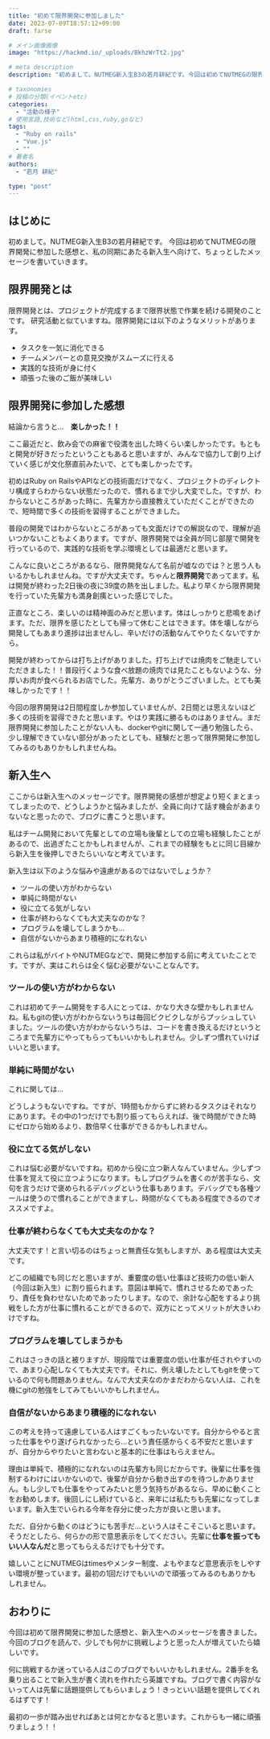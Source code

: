 ```yaml
---
title: "初めて限界開発に参加しました"
date: 2023-07-09T18:57:12+09:00
draft: farse

# メイン画像画像
image: "https://hackmd.io/_uploads/BkhzWrTt2.jpg"

# meta description
description: "初めまして。NUTMEG新入生B3の若月耕紀です。今回は初めてNUTMEGの限界開発に参加した感想と、私の同期にあたる新入生へ向けて、ちょっとしたメッセージを書いていきます。"

# taxonomies
# 投稿の分類(イベントetc)
categories:
  - "活動の様子"
# 使用言語,技術など(html,css,ruby,goなど)
tags:
  - "Ruby on rails"
  - "Vue.js"
  - ""
# 著者名
authors:
  - "若月 耕紀"

type: "post"
---
```

## はじめに

初めまして。NUTMEG新入生B3の若月耕紀です。
今回は初めてNUTMEGの限界開発に参加した感想と、私の同期にあたる新入生へ向けて、ちょっとしたメッセージを書いていきます。

## 限界開発とは

限界開発とは、プロジェクトが完成するまで限界状態で作業を続ける開発のことです。
研究活動と似ていますね。限界開発には以下のようなメリットがあります。

- タスクを一気に消化できる
- チームメンバーとの意見交換がスムーズに行える
- 実践的な技術が身に付く
- 頑張った後のご飯が美味しい

## 限界開発に参加した感想

結論から言うと...　**楽しかった！！**

ここ最近だと、飲み会での麻雀で役満を出した時くらい楽しかったです。もともと開発が好きだったということもあると思いますが、みんなで協力して創り上げていく感じが文化祭直前みたいで、とても楽しかったです。

初めはRuby on RailsやAPIなどの技術面だけでなく、プロジェクトのディレクトリ構成すらわからない状態だったので、慣れるまで少し大変でした。ですが、わからないところがあった時に、先輩方から直接教えていただくことができたので、短時間で多くの技術を習得することができました。

普段の開発ではわからないところがあっても文面だけでの解説なので、理解が追いつかないこともよくあります。ですが、限界開発では全員が同じ部屋で開発を行っているので、実践的な技術を学ぶ環境としては最適だと思います。

こんなに良いところがあるなら、限界開発なんて名前が嘘なのでは？と思う人もいるかもしれませんね。ですが大丈夫です。ちゃんと**限界開発**であってます。私は開発が終わった2日後の夜に39度の熱を出しました。私より早くから限界開発を行っていた先輩方も満身創痍といった感じでした。

正直なところ、楽しいのは精神面のみだと思います。体はしっかりと悲鳴をあげます。ただ、限界を感じたとしても帰って休むことはできます。体を壊しながら開発してもあまり進捗は出ませんし、辛いだけの活動なんてやりたくないですから。

開発が終わってからは打ち上げがありました。打ち上げでは焼肉をご馳走していただきました！！普段行くような食べ放題の焼肉では見たこともないような、分厚いお肉が食べられるお店でした。先輩方、ありがとうございました。とても美味しかったです！！

今回の限界開発は2日間程度しか参加していませんが、2日間とは思えないほど多くの技術を習得できたと思います。やはり実践に勝るものはありません。まだ限界開発に参加したことがない人も、dockerやgitに関して一通り勉強したら、少し理解できていない部分があったとしても、経験だと思って限界開発に参加してみるのもありかもしれませんね。

## 新入生へ

ここからは新入生へのメッセージです。限界開発の感想が想定より短くまとまってしまったので、どうしようかと悩みましたが、全員に向けて話す機会があまりないなと思ったので、ブログに書こうと思います。

私はチーム開発において先輩としての立場も後輩としての立場も経験したことがあるので、出過ぎたことかもしれませんが、これまでの経験をもとに同じ目線から新入生を後押しできたらいいなと考えています。

新入生は以下のような悩みや遠慮があるのではないでしょうか？

- ツールの使い方がわからない
- 単純に時間がない
- 役に立てる気がしない
- 仕事が終わらなくても大丈夫なのかな？
- プログラムを壊してしまうかも...
- 自信がないからあまり積極的になれない

これらは私がバイトやNUTMEGなどで、開発に参加する前に考えていたことです。ですが、実はこれらは全く悩む必要がないことなんです。

### ツールの使い方がわからない

これは初めてチーム開発をする人にとっては、かなり大きな壁かもしれませんね。私もgitの使い方がわからないうちは毎回ビクビクしながらプッシュしていました。ツールの使い方がわからないうちは、コードを書き換えるだけというところまで先輩方にやってもらってもいいかもしれません。少しずつ慣れていけばいいと思います。

### 単純に時間がない

これに関しては...

どうしようもないですね。ですが、1時間もかからずに終わるタスクはそれなりにあります。その中の1つだけでも割り振ってもらえれば、後で時間ができた時にゼロから始めるより、数倍早く仕事ができるかもしれません。

### 役に立てる気がしない

これは悩む必要がないですね。初めから役に立つ新人なんていません。少しずつ仕事を覚えて役に立つようになります。もしプログラムを書くのが苦手なら、文句を言うだけで褒められるデバッグという仕事もあります。デバッグでも各種ツールは使うので慣れることができますし、時間がなくてもある程度できるのでオススメですよ。

### 仕事が終わらなくても大丈夫なのかな？

大丈夫です！と言い切るのはちょっと無責任な気もしますが、ある程度は大丈夫です。

どこの組織でも同じだと思いますが、重要度の低い仕事ほど技術力の低い新人（今回は新入生）に割り振られます。意図は単純で、慣れさせるためであったり、責任を負わせないためであったりします。なので、余計な心配をするより挑戦をした方が仕事に慣れることができるので、双方にとってメリットが大きいわけですね。

### プログラムを壊してしまうかも

これはさっきの話と被りますが、現段階では重要度の低い仕事が任されやすいので、あまり心配しなくても大丈夫です。それに、例え壊したとしてもgitを使っているので何も問題ありません。なんで大丈夫なのかまだわからない人は、これを機にgitの勉強をしてみてもいいかもしれません。

### 自信がないからあまり積極的になれない

この考えを持って遠慮している人はすごくもったいないです。自分からやると言った仕事をやり遂げられなかったら...という責任感からくる不安だと思いますが、自分からやりたいと言わないと基本的に仕事はもらえません。

理由は単純で、積極的になれないのは先輩方も同じだからです。後輩に仕事を強制するわけにはいかないので、後輩が自分から動き出すのを待つしかありません。もし少しでも仕事をやってみたいと思う気持ちがあるなら、早めに動くことをお勧めします。後回しにし続けていると、来年には私たちも先輩になってしまいます。新入生でいられる今年を存分に使った方が良いと思います。

ただ、自分から動くのはどうにも苦手だ...という人はそこそこいると思います。そうだとしたら、何らかの形で意思表示をしてください。先輩に**仕事を振ってもいい人なんだ**と思ってもらえるだけでも十分です。

嬉しいことにNUTMEGはtimesやメンター制度、よもやまなど意思表示をしやすい環境が整っています。最初の1回だけでもいいので頑張ってみるのもありかもしれません。

## おわりに

今回は初めて限界開発に参加した感想と、新入生へのメッセージを書きました。今回のブログを読んで、少しでも何かに挑戦しようと思った人が増えていたら嬉しいです。

何に挑戦するか迷っている人はこのブログでもいいかもしれません。2番手を名乗り出ることで新入生が書く流れを作れたら英雄ですね。ブログで書く内容がないって人は先輩に話題提供してもらいましょう！きっといい話題を提供してくれるはずです！

最初の一歩が踏み出せればあとは何とかなると思います。これからも一緒に頑張りましょう！！
